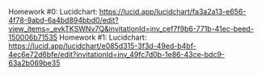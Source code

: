 Homework #0: Lucidchart: https://lucid.app/lucidchart/fa3a2a13-e656-4f78-9abd-6a4bd894bbd0/edit?view_items=_evkTKSWNv7Q&invitationId=inv_cef7f9b6-771b-41ec-beed-150006b71535
Homework #1: Lucidchart: https://lucid.app/lucidchart/e085d315-3f3d-49ed-b4bf-4ec6e72d6bfe/edit?invitationId=inv_49fc7d0b-1e86-43ce-bdc9-63a2b069be35
